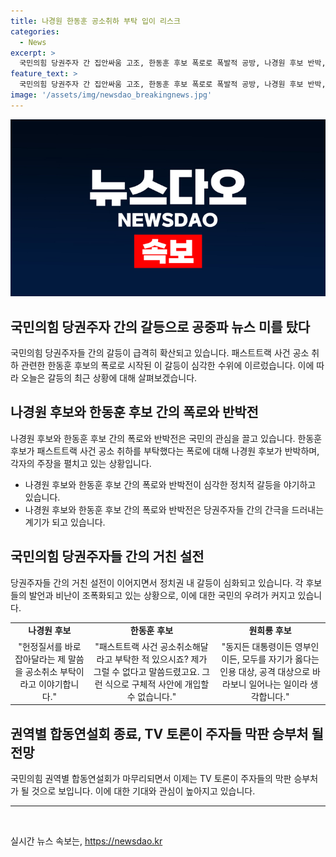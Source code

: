 ```yaml
---
title: 나경원 한동훈 공소취하 부탁 입이 리스크
categories:
  - News
excerpt: >
  국민의힘 당권주자 간 집안싸움 고조, 한동훈 후보 폭로로 폭발적 공방, 나경원 후보 반박, 원희룡 후보 자기 옳다 생각, 다 공격 비판. 윤상현 후보 선을 넘지 말자 주장, 댓글팀 논란으로 거친 설전 이어져. 권역별 합동연설회 종료, 막판 TV 토론으로 승부 예고. -TV 정다예-
feature_text: >
  국민의힘 당권주자 간 집안싸움 고조, 한동훈 후보 폭로로 폭발적 공방, 나경원 후보 반박, 원희룡 후보 자기 옳다 생각, 다 공격 비판. 윤상현 후보 선을 넘지 말자 주장, 댓글팀 논란으로 거친 설전 이어져. 권역별 합동연설회 종료, 막판 TV 토론으로 승부 예고. -TV 정다예-
image: '/assets/img/newsdao_breakingnews.jpg'
---
```


<p><img src="/assets/img/newsdao_breakingnews.jpg" alt="firstkoreanews 속보" /></p>

<h2><strong>국민의힘 당권주자 간의 갈등으로 공중파 뉴스 미를 탔다</strong></h2>

<p data-ke-size="size16">국민의힘 당권주자들 간의 갈등이 급격히 확산되고 있습니다. 패스트트랙 사건 공소 취하 관련한 한동훈 후보의 폭로로 시작된 이 갈등이 심각한 수위에 이르렀습니다. 이에 따라 오늘은 갈등의 최근 상황에 대해 살펴보겠습니다.</p>

<h2 data-ke-size="size26">나경원 후보와 한동훈 후보 간의 폭로와 반박전</h2>

<p data-ke-size="size16">나경원 후보와 한동훈 후보 간의 폭로와 반박전은 국민의 관심을 끌고 있습니다. 한동훈 후보가 패스트트랙 사건 공소 취하를 부탁했다는 폭로에 대해 나경원 후보가 반박하며, 각자의 주장을 펼치고 있는 상황입니다.</p>

<ul>
  <li>나경원 후보와 한동훈 후보 간의 폭로와 반박전이 심각한 정치적 갈등을 야기하고 있습니다.</li>
  <li>나경원 후보와 한동훈 후보 간의 폭로와 반박전은 당권주자들 간의 간극을 드러내는 계기가 되고 있습니다.</li>
</ul>

<h2 data-ke-size="size26">국민의힘 당권주자들 간의 거친 설전</h2>

<p data-ke-size="size16">당권주자들 간의 거친 설전이 이어지면서 정치권 내 갈등이 심화되고 있습니다. 각 후보들의 발언과 비난이 조폭화되고 있는 상황으로, 이에 대한 국민의 우려가 커지고 있습니다.</p>

<table>
  <tr>
    <td style="text-align: center; height: 17px;"><b>나경원 후보</b></td>
    <td style="text-align: center; height: 17px;"><b>한동훈 후보</b></td>
    <td style="text-align: center; height: 17px;"><b>원희룡 후보</b></td>
  </tr>
  <tr>
    <td style="text-align: center; height: 17px;">"헌정질서를 바로 잡아달라는 제 말씀을 공소취소 부탁이라고 이야기합니다."</td>
    <td style="text-align: center; height: 17px;">"패스트트랙 사건 공소취소해달라고 부탁한 적 있으시죠? 제가 그럴 수 없다고 말씀드렸고요. 그런 식으로 구체적 사안에 개입할 수 없습니다."</td>
    <td style="text-align: center; height: 17px;">"동지든 대통령이든 영부인이든, 모두를 자기가 옳다는 인용 대상, 공격 대상으로 바라보니 일어나는 일이라 생각합니다."</td>
  </tr>
</table>

<h2 data-ke-size="size26">권역별 합동연설회 종료, TV 토론이 주자들 막판 승부처 될 전망</h2>

<p data-ke-size="size16">국민의힘 권역별 합동연설회가 마무리되면서 이제는 TV 토론이 주자들의 막판 승부처가 될 것으로 보입니다. 이에 대한 기대와 관심이 높아지고 있습니다.</p>

<hr>

<p data-ke-size="size16">&nbsp;</p>
실시간 뉴스 속보는, <a href="https://newsdao.kr" rel="dofollow">https://newsdao.kr</a>


